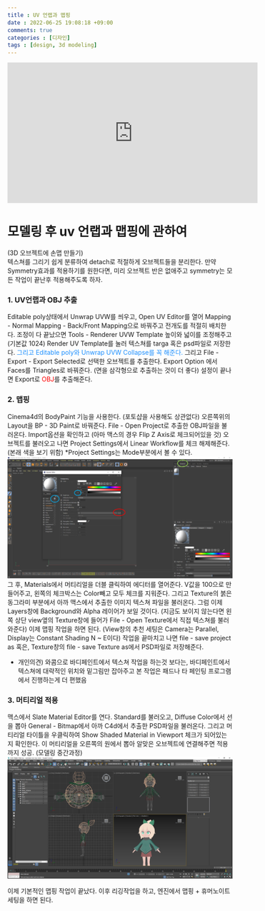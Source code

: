 ```yaml
---
title : UV 언랩과 맵핑
date : 2022-06-25 19:08:18 +09:00
comments: true
categories : [디자인]
tags : [design, 3d modeling]
---
```

<iframe width="560" height="315" src="https://www.youtube.com/embed/VvbCn4azGNs" title="YouTube video player" frameborder="0" allow="accelerometer; autoplay; clipboard-write; encrypted-media; gyroscope; picture-in-picture" allowfullscreen></iframe>

# 모델링 후 uv 언랩과 맵핑에 관하여

(3D 오브젝트에 손맵 만들기)  
텍스쳐를 그리기 쉽게 분류하여 detach로 적절하게 오브젝트들을 분리한다. 만약 Symmetry효과를 적용하기를 원한다면, 미리 오브젝트 반은 없애주고 symmetry는 모든 작업이 끝난후 적용해주도록 하자.

### 1. UV언랩과 OBJ 추출
Editable poly상태에서 Unwrap UVW를 씌우고, Open UV Editor를 열어 Mapping - Normal Mapping - Back/Front Mapping으로 바꿔주고 전개도를 적절히 배치한다. 조정이 다 끝났으면 Tools - Renderer UVW Template 높이와 넓이를 조정해주고 (기본값 1024) Render UV Template를 눌러 텍스쳐를 targa 혹은 psd파일로 저장한다. <font color='dodgerblue'>그리고 Editable poly와 Unwrap UVW Collapse를 꼭 해준다.</font>
그리고 File - Export - Export Selected로 선택한 오브젝트를 추출한다. Export Option 에서 Faces를 Triangles로 바꿔준다. (면을 삼각형으로 추출하는 것이 더 좋다) 설정이 끝나면 Export로 <font color='red'>OBJ</font>를 추출해준다.

### 2. 맵핑
Cinema4d의 BodyPaint 기능을 사용한다. (포토샵을 사용해도 상관없다) 오른쪽위의 Layout을 BP - 3D Paint로 바꿔준다. File - Open Project로 추출한 OBJ파일을 불러온다. Import옵션을 확인하고 (아마 맥스의 경우 Flip Z Axis로 체크되어있을 것) 오브젝트를 불러오고 나면 Project Settings에서 Linear Workflow를 체크 해제해준다. (본래 색을 보기 위함) *Project Settings는 Mode부분에서 볼 수 있다.
<img src="/assets/img/posts/uvmapping_1.png"/>
그 후, Materials에서 머티리얼을 더블 클릭하여 에디터를 열어준다. V값을 100으로 만들어주고, 왼쪽의 체크박스는 Color빼고 모두 체크를 지워준다. 그리고 Texture의 붉은 동그라미 부분에서 아까 맥스에서 추출한 이미지 텍스쳐 파일을 불러온다. 그럼 이제 Layers창에 Background와 Alpha 레이어가 보일 것이다.
(지금도 보이지 않는다면 왼쪽 상단 view옆의 Texture창에 들어가 File - Open Texture에서 직접 텍스쳐를 불러와준다) 이제 맵핑 작업을 하면 된다. (View창의 추천 세팅은 Camera는 Parallel, Display는 Constant Shading N ~ E이다) 작업을 끝마치고 나면 file - save project as 혹은, Texture창의 file - save Texture as에서 PSD파일로 저장해준다.
+ 개인의견) 와콤으로 바디페인트에서 텍스쳐 작업을 하는것 보다는, 바디페인트에서 텍스쳐에 대략적인 위치와 밑그림만 잡아주고 본 작업은 패드나 타 페인팅 프로그램에서 진행하는게 더 편했음

### 3. 머티리얼 적용
맥스에서 Slate Material Editor를 연다. Standard를 불러오고, Diffuse Color에서 선을 뽑아 General - Bitmap에서 아까 C4d에서 추출한 PSD파일을 불러온다. 그리고 머티리얼 타이틀을 우클릭하여 Show Shaded Material in Viewport 체크가 되어있는지 확인한다. 이 머티리얼을 오른쪽의 원에서 뽑아 알맞은 오브젝트에 연결해주면 적용까지 성공.
(모델링 중간과정)
<img src="/assets/img/posts/uvmapping_2.png"/>

이제 기본적인 맵핑 작업이 끝났다. 이후 리깅작업을 하고, 엔진에서 맵핑 + 휴머노이트 세팅을 하면 된다.